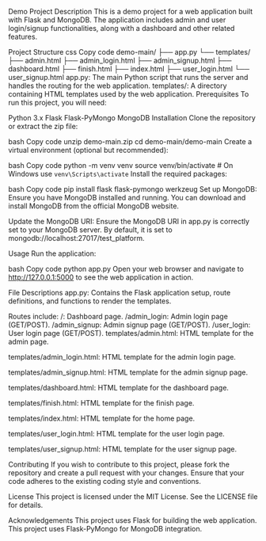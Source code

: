 Demo Project
Description
This is a demo project for a web application built with Flask and MongoDB. The application includes admin and user login/signup functionalities, along with a dashboard and other related features.

Project Structure
css
Copy code
demo-main/
├── app.py
└── templates/
    ├── admin.html
    ├── admin_login.html
    ├── admin_signup.html
    ├── dashboard.html
    ├── finish.html
    ├── index.html
    ├── user_login.html
    └── user_signup.html
app.py: The main Python script that runs the server and handles the routing for the web application.
templates/: A directory containing HTML templates used by the web application.
Prerequisites
To run this project, you will need:

Python 3.x
Flask
Flask-PyMongo
MongoDB
Installation
Clone the repository or extract the zip file:

bash
Copy code
unzip demo-main.zip
cd demo-main/demo-main
Create a virtual environment (optional but recommended):

bash
Copy code
python -m venv venv
source venv/bin/activate   # On Windows use `venv\Scripts\activate`
Install the required packages:

bash
Copy code
pip install flask flask-pymongo werkzeug
Set up MongoDB:
Ensure you have MongoDB installed and running. You can download and install MongoDB from the official MongoDB website.

Update the MongoDB URI:
Ensure the MongoDB URI in app.py is correctly set to your MongoDB server. By default, it is set to mongodb://localhost:27017/test_platform.

Usage
Run the application:

bash
Copy code
python app.py
Open your web browser and navigate to http://127.0.0.1:5000 to see the web application in action.

File Descriptions
app.py: Contains the Flask application setup, route definitions, and functions to render the templates.

Routes include:
/: Dashboard page.
/admin_login: Admin login page (GET/POST).
/admin_signup: Admin signup page (GET/POST).
/user_login: User login page (GET/POST).
templates/admin.html: HTML template for the admin page.

templates/admin_login.html: HTML template for the admin login page.

templates/admin_signup.html: HTML template for the admin signup page.

templates/dashboard.html: HTML template for the dashboard page.

templates/finish.html: HTML template for the finish page.

templates/index.html: HTML template for the home page.

templates/user_login.html: HTML template for the user login page.

templates/user_signup.html: HTML template for the user signup page.

Contributing
If you wish to contribute to this project, please fork the repository and create a pull request with your changes. Ensure that your code adheres to the existing coding style and conventions.

License
This project is licensed under the MIT License. See the LICENSE file for details.

Acknowledgements
This project uses Flask for building the web application.
This project uses Flask-PyMongo for MongoDB integration.
